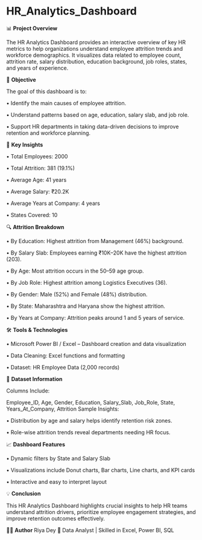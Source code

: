 # HR_Analytics_Dashboard

📊 **Project Overview**

The HR Analytics Dashboard provides an interactive overview of key HR metrics to help organizations understand employee attrition trends and workforce demographics.
It visualizes data related to employee count, attrition rate, salary distribution, education background, job roles, states, and years of experience.

🎯 **Objective**

The goal of this dashboard is to:

•	Identify the main causes of employee attrition.

•	Understand patterns based on age, education, salary slab, and job role.

•	Support HR departments in taking data-driven decisions to improve retention and workforce planning.

🧩 **Key Insights**

•	Total Employees: 2000

•	Total Attrition: 381 (19.1%)

•	Average Age: 41 years

•	Average Salary: ₹20.2K

•	Average Years at Company: 4 years

•	States Covered: 10

🔍 **Attrition Breakdown**

•	By Education: Highest attrition from Management (46%) background.

•	By Salary Slab: Employees earning ₹10K–20K have the highest attrition (203).

•	By Age: Most attrition occurs in the 50–59 age group.

•	By Job Role: Highest attrition among Logistics Executives (36).

•	By Gender: Male (52%) and Female (48%) distribution.

•	By State: Maharashtra and Haryana show the highest attrition.

•	By Years at Company: Attrition peaks around 1 and 5 years of service.

🛠️ **Tools & Technologies**

•	Microsoft Power BI / Excel – Dashboard creation and data visualization

•	Data Cleaning: Excel functions and formatting

•	Dataset: HR Employee Data (2,000 records)

📁 **Dataset Information**

Columns Include:

Employee_ID, Age, Gender, Education, Salary_Slab, Job_Role, State, Years_At_Company, Attrition
Sample Insights:

•	Distribution by age and salary helps identify retention risk zones.

•	Role-wise attrition trends reveal departments needing HR focus.

📈 **Dashboard Features**

•	Dynamic filters by State and Salary Slab

•	Visualizations include Donut charts, Bar charts, Line charts, and KPI cards

•	Interactive and easy to interpret layout


💡 **Conclusion**

This HR Analytics Dashboard highlights crucial insights to help HR teams understand attrition drivers, prioritize employee engagement strategies, and improve retention outcomes effectively.

👩‍💼 **Author**
Riya Dey
💼 Data Analyst | Skilled in Excel, Power BI, SQL
